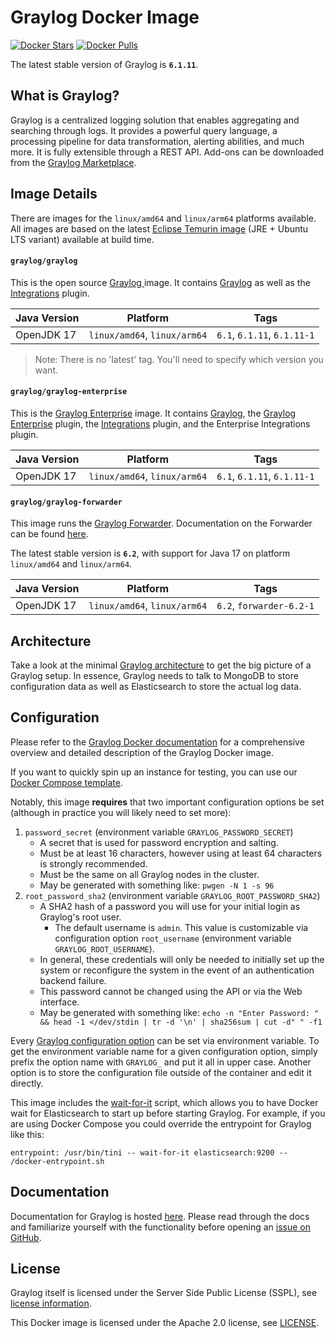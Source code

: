 # Graylog Docker Image

[![Docker Stars](https://img.shields.io/docker/stars/graylog/graylog.svg)][hub] [![Docker Pulls](https://img.shields.io/docker/pulls/graylog/graylog.svg)][hub]

[hub]: https://hub.docker.com/r/graylog/graylog/

The latest stable version of Graylog is **`6.1.11`**.

## What is Graylog?

Graylog is a centralized logging solution that enables aggregating and searching through logs. It provides a powerful query language, a processing pipeline for data transformation, alerting abilities, and much more. It is fully extensible through a REST API. Add-ons can be downloaded from the [Graylog Marketplace](https://marketplace.graylog.org/).


## Image Details

There are images for the `linux/amd64` and `linux/arm64` platforms available. All images are based on the latest [Eclipse Temurin image](https://hub.docker.com/_/eclipse-temurin) (JRE + Ubuntu LTS variant) available at build time.

#### `graylog/graylog`

This is the open source [Graylog ](https://hub.docker.com/r/graylog/graylog/) image. It contains [Graylog](https://github.com/Graylog2/graylog2-server) as well as the [Integrations](https://docs.graylog.org/docs/integrations) plugin.

| Java Version  | Platform  | Tags  |
|---|---|---|
| OpenJDK 17 | `linux/amd64`, `linux/arm64` | `6.1`, `6.1.11`, `6.1.11-1` |


> Note: There is no 'latest' tag. You'll need to specify which version you want.

#### `graylog/graylog-enterprise`

This is the [Graylog Enterprise](https://hub.docker.com/r/graylog/graylog-enterprise/) image. It contains [Graylog](https://github.com/Graylog2/graylog2-server), the [Graylog Enterprise](https://docs.graylog.org/docs/intro) plugin, the [Integrations](https://docs.graylog.org/docs/integrations) plugin, and the Enterprise Integrations plugin.

| Java Version  | Platform  | Tags  |
|---|---|---|
| OpenJDK 17 | `linux/amd64`, `linux/arm64` | `6.1`, `6.1.11`, `6.1.11-1` |



#### `graylog/graylog-forwarder`

This image runs the [Graylog Forwarder](https://hub.docker.com/r/graylog/graylog-forwarder/). Documentation on the Forwarder can be found [here](https://docs.graylog.org/docs/forwarder).

The latest stable version is **`6.2`**, with support for Java 17 on platform `linux/amd64` and `linux/arm64`.

| Java Version  | Platform  | Tags  |
|---|---|---|
| OpenJDK 17 | `linux/amd64`, `linux/arm64` | `6.2`, `forwarder-6.2-1` |


## Architecture

Take a look at the minimal [Graylog architecture](https://docs.graylog.org/docs/architecture) to get the big picture of a Graylog setup. In essence, Graylog needs to talk to MongoDB to store configuration data as well as Elasticsearch to store the actual log data.


## Configuration

Please refer to the [Graylog Docker documentation](https://docs.graylog.org/docs/docker) for a comprehensive overview and detailed description of the Graylog Docker image.

If you want to quickly spin up an instance for testing, you can use our [Docker Compose template](https://github.com/Graylog2/docker-compose).

Notably, this image **requires** that two important configuration options be set (although in practice you will likely need to set more):
1. `password_secret` (environment variable `GRAYLOG_PASSWORD_SECRET`)
    * A secret that is used for password encryption and salting.
    * Must be at least 16 characters, however using at least 64 characters is strongly recommended.
    * Must be the same on all Graylog nodes in the cluster.
    * May be generated with something like: `pwgen -N 1 -s 96`
2. `root_password_sha2` (environment variable `GRAYLOG_ROOT_PASSWORD_SHA2`)
    * A SHA2 hash of a password you will use for your initial login as Graylog's root user.
      * The default username is `admin`.  This value is customizable via configuration option `root_username` (environment variable `GRAYLOG_ROOT_USERNAME`).
    * In general, these credentials will only be needed to initially set up the system or reconfigure the system in the event of an authentication backend failure.
    * This password cannot be changed using the API or via the Web interface.
    * May be generated with something like: `echo -n "Enter Password: " && head -1 </dev/stdin | tr -d '\n' | sha256sum | cut -d" " -f1`


Every [Graylog configuration option](https://docs.graylog.org/docs/server-conf) can be set via environment variable. To get the environment variable name for a given configuration option, simply prefix the option name with `GRAYLOG_` and put it all in upper case. Another option is to store the configuration file outside of the container and edit it directly.

This image includes the [wait-for-it](https://github.com/vishnubob/wait-for-it) script, which allows you to have Docker wait for Elasticsearch to start up before starting Graylog. For example, if you are using Docker Compose you could override the entrypoint for Graylog like this:

`entrypoint: /usr/bin/tini -- wait-for-it elasticsearch:9200 --  /docker-entrypoint.sh`






## Documentation

Documentation for Graylog is hosted [here](https://docs.graylog.org/). Please read through the docs and familiarize yourself with the functionality before opening an [issue on GitHub](https://github.com/Graylog2/graylog2-server/issues).

## License

Graylog itself is licensed under the Server Side Public License (SSPL), see [license information](https://www.mongodb.com/licensing/server-side-public-license).

This Docker image is licensed under the Apache 2.0 license, see [LICENSE](LICENSE).